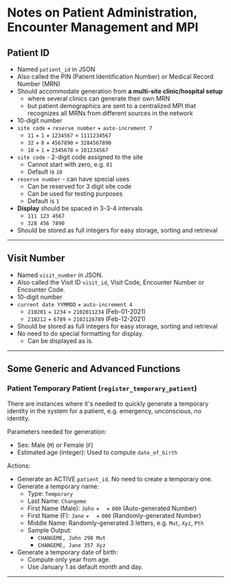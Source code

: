 # Notes on Patient Administration, Encounter Management and MPI

## Patient ID

- Named `patient_id` in JSON
- Also called the PIN (Patient Identification Number) or Medical Record Number (MRN)
- Should accommodate generation from **a multi-site clinic/hospital setup**
  - where several clinics can generate their own MRN
  - but patient demographics are sent to a centralized MPI that recognizes all MRNs from different sources in the network
- 10-digit number
- `site code` + `reserve number` + `auto-increment 7`
  - `11` + `1` + `1234567` = `1111234567`
  - `32` + `8` + `4567890` = `3284567890`
  - `10` + `1` + `2345678` = `101234567`
- `site code` - 2-digit code assigned to the site
  - Cannot start with zero, e.g. `01`
  - Default is `10`
- `reserve number` - can have special uses
  - Can be reserved for 3 digit site code
  - Can be used for testing purposes
  - Default is `1`
- **Display** should be spaced in 3-3-4 intervals
  - `111 123 4567`
  - `328 456 7890`
- Should be stored as full integers for easy storage, sorting and retrieval

---

## Visit Number

- Named `visit_number` in JSON.
- Also called the Visit ID `visit_id`, Visit Code, Encounter Number or Encounter Code.
- 10-digit number
- `current date YYMMDD` + `auto-increment 4`
  - `210201` + `1234` = `2102011234` (Feb-01-2021)
  - `210212` + `6789` = `2102126789` (Feb-12-2021)
- Should be stored as full integers for easy storage, sorting and retrieval
- No need to do special formatting for display.
  - Can be displayed as is.

---

## Some Generic and Advanced Functions

### Patient Temporary Patient (`register_temporary_patient`)

There are instances where it's needed to quickly generate a temporary identity in the system for a patient, e.g. emergency, unconscious, no identity.

Parameters needed for generation:

- Sex: Male (`M`) or Female (`F`)
- Estimated age (integer): Used to compute `date_of_birth`

Actions:

- Generate an ACTIVE `patient_id`. No need to create a temporary one.
- Generate a temporary name:
  - Type: `Temporary`
  - Last Name: `Changeme`
  - First Name (Male): `John` + ` ` + `000` (Auto-generated Number)
  - First Name (F): `Jane` + ` ` + `000` (Randomly-generated Number)
  - Middle Name: Randomly-generated 3 letters, e.g. `Mut`, `Xyz`, `Pth`
  - Sample Output:
    - `CHANGEME, John 298 Mut`
    - `CHANGEME, Jane 357 Xyz`
- Generate a temporary date of birth:
  - Compute only year from age.
  - Use January 1 as default month and day.

---
